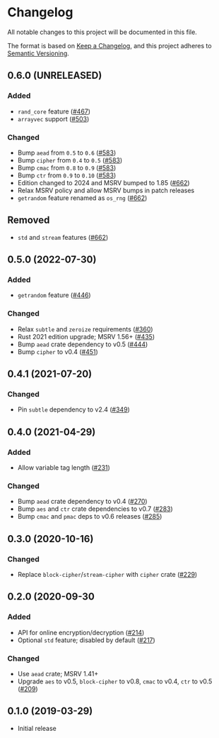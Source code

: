 # Changelog
All notable changes to this project will be documented in this file.

The format is based on [Keep a Changelog](https://keepachangelog.com/en/1.0.0/),
and this project adheres to [Semantic Versioning](https://semver.org/spec/v2.0.0.html).

## 0.6.0 (UNRELEASED)
### Added
- `rand_core` feature ([#467])
- `arrayvec` support ([#503])

### Changed
- Bump `aead` from `0.5` to `0.6` ([#583])
- Bump `cipher` from `0.4` to `0.5` ([#583])
- Bump `cmac` from `0.8` to `0.9` ([#583])
- Bump `ctr` from `0.9` to `0.10` ([#583])
- Edition changed to 2024 and MSRV bumped to 1.85 ([#662])
- Relax MSRV policy and allow MSRV bumps in patch releases
- `getrandom` feature renamed as `os_rng` ([#662])

## Removed
- `std` and `stream` features ([#662])

[#467]: https://github.com/RustCrypto/AEADs/pull/467
[#503]: https://github.com/RustCrypto/AEADs/pull/503
[#583]: https://github.com/RustCrypto/AEADs/pull/583
[#662]: https://github.com/RustCrypto/AEADs/pull/662

## 0.5.0 (2022-07-30)
### Added
- `getrandom` feature ([#446])

### Changed
- Relax `subtle` and `zeroize` requirements ([#360])
- Rust 2021 edition upgrade; MSRV 1.56+ ([#435])
- Bump `aead` crate dependency to v0.5 ([#444])
- Bump `cipher` to v0.4 ([#451])

[#360]: https://github.com/RustCrypto/AEADs/pull/360
[#435]: https://github.com/RustCrypto/AEADs/pull/435
[#444]: https://github.com/RustCrypto/AEADs/pull/444
[#446]: https://github.com/RustCrypto/AEADs/pull/446
[#451]: https://github.com/RustCrypto/AEADs/pull/451

## 0.4.1 (2021-07-20)
### Changed
- Pin `subtle` dependency to v2.4 ([#349])

[#349]: https://github.com/RustCrypto/AEADs/pull/349

## 0.4.0 (2021-04-29)
### Added
- Allow variable tag length ([#231])

### Changed
- Bump `aead` crate dependency to v0.4 ([#270])
- Bump `aes` and `ctr` crate dependencies to v0.7 ([#283])
- Bump `cmac` and `pmac` deps to v0.6 releases ([#285])

[#231]: https://github.com/RustCrypto/AEADs/pull/231
[#270]: https://github.com/RustCrypto/AEADs/pull/270
[#283]: https://github.com/RustCrypto/AEADs/pull/283
[#285]: https://github.com/RustCrypto/AEADs/pull/285

## 0.3.0 (2020-10-16)
### Changed
- Replace `block-cipher`/`stream-cipher` with `cipher` crate ([#229])

[#229]: https://github.com/RustCrypto/AEADs/pull/229

## 0.2.0 (2020-09-30
### Added
- API for online encryption/decryption ([#214])
- Optional `std` feature; disabled by default ([#217])

### Changed
- Use `aead` crate; MSRV 1.41+
- Upgrade `aes` to v0.5, `block-cipher` to v0.8, `cmac` to v0.4, `ctr` to v0.5 ([#209])

[#217]: https://github.com/RustCrypto/AEADs/pull/217
[#214]: https://github.com/RustCrypto/AEADs/pull/214
[#209]: https://github.com/RustCrypto/AEADs/pull/209

## 0.1.0 (2019-03-29)
- Initial release
